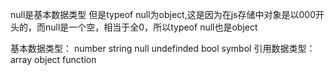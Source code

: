 null是基本数据类型
但是typeof null为object,这是因为在js存储中对象是以000开头的，而null是一个空，相当于全0，所以typeof null也是object

基本数据类型：
number string null undefinded bool symbol
引用数据类型：
array object function
